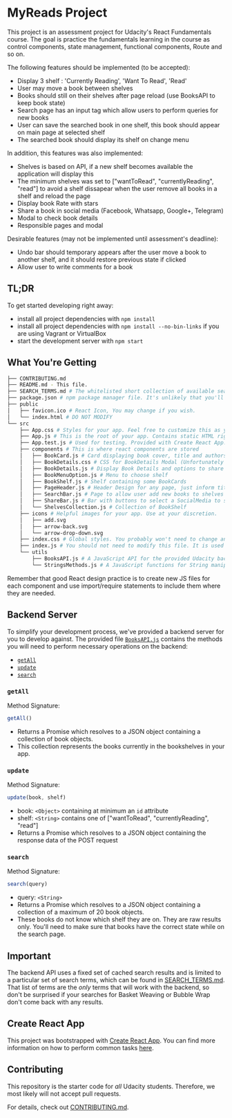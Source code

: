 # MyReads Project

This project is an assessment project for Udacity's React Fundamentals course. The goal is practice the fundamentals learning
in the course as control components, state management, functional components, Route and so on.

The following features should be implemented (to be accepted):
- Display 3 shelf : 'Currently Reading', 'Want To Read', 'Read'
- User may move a book between shelves
- Books should still on their shelves after page reload (use BooksAPI to keep book state)
- Search page has an input tag which allow users to perform queries for new books
- User can save the searched book in one shelf, this book should appear on main page at selected shelf
- The searched book should display its shelf on change menu

In addition, this features was also implemented:
- Shelves is based on API, if a new shelf becomes available the application will display this
- The minimum shelves was set to ["wantToRead", "currentlyReading", "read"] to avoid a shelf dissapear when the user remove all books in a shelf and reload the page
- Display book Rate with stars
- Share a book in social media (Facebook, Whatsapp, Google+, Telegram)
- Modal to check book details
- Responsible pages and modal

Desirable features (may not be implemented until assessment's deadline):
- Undo bar should temporary appears after the user move a book to another shelf, and it should restore previous state if clicked
- Allow user to write comments for a book

## TL;DR

To get started developing right away:

* install all project dependencies with `npm install`
* install all project dependencies with `npm install --no-bin-links` if you are using Vagrant or VirtualBox
* start the development server with `npm start`

## What You're Getting
```bash
├── CONTRIBUTING.md
├── README.md - This file.
├── SEARCH_TERMS.md # The whitelisted short collection of available search terms for you to use with your app.
├── package.json # npm package manager file. It's unlikely that you'll need to modify this.
├── public
│   ├── favicon.ico # React Icon, You may change if you wish.
│   └── index.html # DO NOT MODIFY
└── src
    ├── App.css # Styles for your app. Feel free to customize this as you desire.
    ├── App.js # This is the root of your app. Contains static HTML right now.
    ├── App.test.js # Used for testing. Provided with Create React App. Testing is encouraged, but not required.
    ├── components # This is where react components are stored
    │   ├── BookCard.js # Card displaying book cover, title and authors, Menu to choose shelf
    │   ├── BookDetails.css # CSS for BookDetails Modal (Unfortunately I coldn't use react-bootstrap, not working)
    │   ├── BookDetails.js # Display Book Details and options to share in social media and link to book preview
    │   ├── BookMenuOption.js # Menu to choose shelf
    │   ├── BookShelf.js # Shelf containing some BookCards
    │   ├── PageHeader.js # Header Design for any page, just inform title
    │   ├── SearchBar.js # Page to allow user add new books to shelves
    │   ├── ShareBar.js # Bar with buttons to select a SocialMedia to share book link
    │   └── ShelvesCollection.js # Collection of BookShelf
    ├── icons # Helpful images for your app. Use at your discretion.
    │   ├── add.svg
    │   ├── arrow-back.svg
    │   └── arrow-drop-down.svg
    ├── index.css # Global styles. You probably won't need to change anything here.
    ├── index.js # You should not need to modify this file. It is used for DOM rendering only.
    └── utils
        ├── BooksAPI.js # A JavaScript API for the provided Udacity backend. Instructions for the methods are below.
        └── StringsMethods.js # A JavaScript functions for String manipulation.
```

Remember that good React design practice is to create new JS files for each component and use import/require statements to include them where they are needed.

## Backend Server

To simplify your development process, we've provided a backend server for you to develop against. The provided file [`BooksAPI.js`](src/BooksAPI.js) contains the methods you will need to perform necessary operations on the backend:

* [`getAll`](#getall)
* [`update`](#update)
* [`search`](#search)

### `getAll`

Method Signature:

```js
getAll()
```

* Returns a Promise which resolves to a JSON object containing a collection of book objects.
* This collection represents the books currently in the bookshelves in your app.

### `update`

Method Signature:

```js
update(book, shelf)
```

* book: `<Object>` containing at minimum an `id` attribute
* shelf: `<String>` contains one of ["wantToRead", "currentlyReading", "read"]
* Returns a Promise which resolves to a JSON object containing the response data of the POST request

### `search`

Method Signature:

```js
search(query)
```

* query: `<String>`
* Returns a Promise which resolves to a JSON object containing a collection of a maximum of 20 book objects.
* These books do not know which shelf they are on. They are raw results only. You'll need to make sure that books have the correct state while on the search page.

## Important
The backend API uses a fixed set of cached search results and is limited to a particular set of search terms, which can be found in [SEARCH_TERMS.md](SEARCH_TERMS.md). That list of terms are the _only_ terms that will work with the backend, so don't be surprised if your searches for Basket Weaving or Bubble Wrap don't come back with any results.

## Create React App

This project was bootstrapped with [Create React App](https://github.com/facebookincubator/create-react-app). You can find more information on how to perform common tasks [here](https://github.com/facebookincubator/create-react-app/blob/master/packages/react-scripts/template/README.md).

## Contributing

This repository is the starter code for _all_ Udacity students. Therefore, we most likely will not accept pull requests.

For details, check out [CONTRIBUTING.md](CONTRIBUTING.md).
